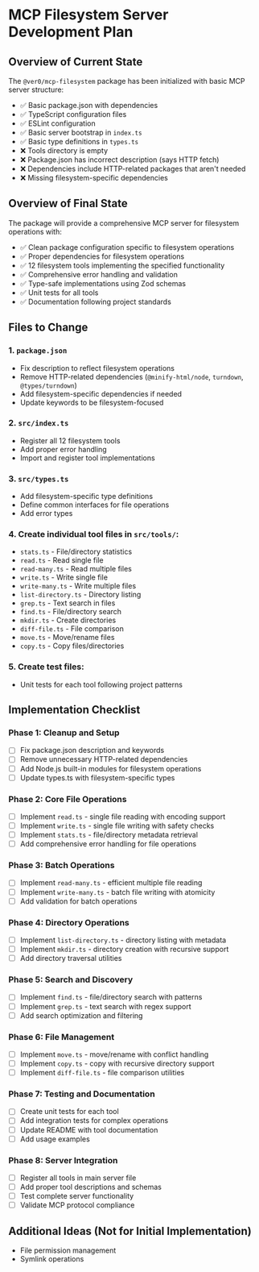 # MCP Filesystem Server Development Plan

## Overview of Current State

The `@ver0/mcp-filesystem` package has been initialized with basic MCP server structure:
- ✅ Basic package.json with dependencies
- ✅ TypeScript configuration files
- ✅ ESLint configuration
- ✅ Basic server bootstrap in `index.ts`
- ✅ Basic type definitions in `types.ts`
- ❌ Tools directory is empty
- ❌ Package.json has incorrect description (says HTTP fetch)
- ❌ Dependencies include HTTP-related packages that aren't needed
- ❌ Missing filesystem-specific dependencies

## Overview of Final State

The package will provide a comprehensive MCP server for filesystem operations with:
- ✅ Clean package configuration specific to filesystem operations
- ✅ Proper dependencies for filesystem operations
- ✅ 12 filesystem tools implementing the specified functionality
- ✅ Comprehensive error handling and validation
- ✅ Type-safe implementations using Zod schemas
- ✅ Unit tests for all tools
- ✅ Documentation following project standards

## Files to Change

### 1. `package.json`
- Fix description to reflect filesystem operations
- Remove HTTP-related dependencies (`@minify-html/node`, `turndown`, `@types/turndown`)
- Add filesystem-specific dependencies if needed
- Update keywords to be filesystem-focused

### 2. `src/index.ts`
- Register all 12 filesystem tools
- Add proper error handling
- Import and register tool implementations

### 3. `src/types.ts`
- Add filesystem-specific type definitions
- Define common interfaces for file operations
- Add error types

### 4. Create individual tool files in `src/tools/`:
- `stats.ts` - File/directory statistics
- `read.ts` - Read single file
- `read-many.ts` - Read multiple files
- `write.ts` - Write single file
- `write-many.ts` - Write multiple files
- `list-directory.ts` - Directory listing
- `grep.ts` - Text search in files
- `find.ts` - File/directory search
- `mkdir.ts` - Create directories
- `diff-file.ts` - File comparison
- `move.ts` - Move/rename files
- `copy.ts` - Copy files/directories

### 5. Create test files:
- Unit tests for each tool following project patterns

## Implementation Checklist

### Phase 1: Cleanup and Setup
- [ ] Fix package.json description and keywords
- [ ] Remove unnecessary HTTP-related dependencies
- [ ] Add Node.js built-in modules for filesystem operations
- [ ] Update types.ts with filesystem-specific types

### Phase 2: Core File Operations
- [ ] Implement `read.ts` - single file reading with encoding support
- [ ] Implement `write.ts` - single file writing with safety checks
- [ ] Implement `stats.ts` - file/directory metadata retrieval
- [ ] Add comprehensive error handling for file operations

### Phase 3: Batch Operations
- [ ] Implement `read-many.ts` - efficient multiple file reading
- [ ] Implement `write-many.ts` - batch file writing with atomicity
- [ ] Add validation for batch operations

### Phase 4: Directory Operations
- [ ] Implement `list-directory.ts` - directory listing with metadata
- [ ] Implement `mkdir.ts` - directory creation with recursive support
- [ ] Add directory traversal utilities

### Phase 5: Search and Discovery
- [ ] Implement `find.ts` - file/directory search with patterns
- [ ] Implement `grep.ts` - text search with regex support
- [ ] Add search optimization and filtering

### Phase 6: File Management
- [ ] Implement `move.ts` - move/rename with conflict handling
- [ ] Implement `copy.ts` - copy with recursive directory support
- [ ] Implement `diff-file.ts` - file comparison utilities

### Phase 7: Testing and Documentation
- [ ] Create unit tests for each tool
- [ ] Add integration tests for complex operations
- [ ] Update README with tool documentation
- [ ] Add usage examples

### Phase 8: Server Integration
- [ ] Register all tools in main server file
- [ ] Add proper tool descriptions and schemas
- [ ] Test complete server functionality
- [ ] Validate MCP protocol compliance

## Additional Ideas (Not for Initial Implementation)

- File permission management
- Symlink operations
